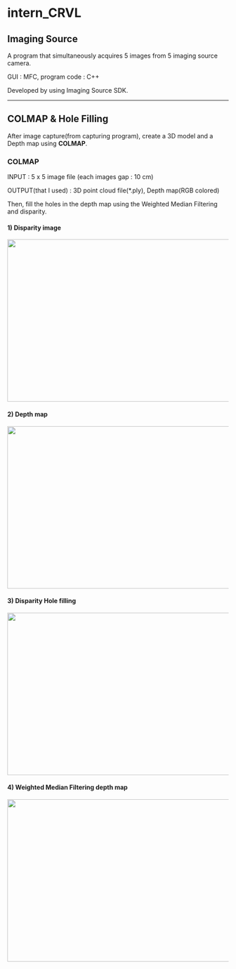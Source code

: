 # intern_CRVL

## Imaging Source
A program that simultaneously acquires 5 images from 5 imaging source camera.

GUI : MFC, program code : C++

Developed by using Imaging Source SDK.


* * *

## COLMAP & Hole Filling

After image capture(from capturing program), create a 3D model and a Depth map using **COLMAP**.

### COLMAP
INPUT : 5 x 5 image file (each images gap : 10 cm)

OUTPUT(that I used) : 3D point cloud file(*.ply), Depth map(RGB colored)

Then, fill the holes in the depth map using the Weighted Median Filtering and disparity.

#### 1) Disparity image
<img src="https://user-images.githubusercontent.com/58382336/98517247-f0888780-22b0-11eb-9947-8846370175b6.png"  width="700" height="370">

#### 2) Depth map
<img src="https://user-images.githubusercontent.com/58382336/98517179-dc448a80-22b0-11eb-9d00-060f979b8b88.png"  width="700" height="370">

#### 3) Disparity Hole filling
<img src="https://user-images.githubusercontent.com/58382336/98517354-24fc4380-22b1-11eb-9ff4-298959954466.png"  width="700" height="370">

#### 4) Weighted Median Filtering depth map
<img src="https://user-images.githubusercontent.com/58382336/98517179-dc448a80-22b0-11eb-9d00-060f979b8b88.png"  width="700" height="370">
